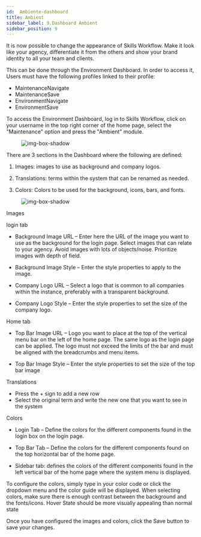 ```yaml
---
id:  Ambiente-dashboard
title: Ambient
sidebar_label: 9.Dashboard Ambient
sidebar_position: 9
---
```




It is now possible to change the appearance of Skills Workflow. Make it look like your agency, differentiate it from the others and show your brand identity to all your team and clients.

This can be done through the Environment Dashboard. In order to access it, Users must have the following profiles linked to their profile:

- MaintenanceNavigate
- MaintenanceSave
- EnvironmentNavigate
- EnvironmentSave

To access the Environment Dashboard, log in to Skills Workflow, click on your username in the top right corner of the home page, select the "Maintenance" option and press the "Ambient" module.

<figure>

![img-box-shadow](/img/university/dashboards/environment-dashboard/university-environment-1.png)
<figcaption></figcaption>
</figure> 

 
There are 3 sections in the Dashboard where the following are defined:

1. Images: images to use as background and company logos.

2. Translations: terms within the system that can be renamed as needed.

3. Colors: Colors to be used for the background, icons, bars, and fonts.

<figure>

![img-box-shadow](/img/university/dashboards/environment-dashboard/university-environment-2.png)
<figcaption></figcaption>
</figure> 

Images

login tab

- Background Image URL – Enter here the URL of the image you want to use as the background for the login page. Select images that can relate to your agency. Avoid images with lots of objects/noise. Prioritize images with depth of field.

- Background Image Style – Enter the style properties to apply to the image.

- Company Logo URL – Select a logo that is common to all companies within the instance, preferably with a transparent background.

- Company Logo Style – Enter the style properties to set the size of the company logo.

Home tab

- Top Bar Image URL – Logo you want to place at the top of the vertical menu bar on the left of the home page. The same logo as the login page can be applied. The logo must not exceed the limits of the bar and must be aligned with the breadcrumbs and menu items.

- Top Bar Image Style – Enter the style properties to set the size of the top bar image
 
Translations

- Press the + sign to add a new row
- Select the original term and write the new one that you want to see in the system
 

Colors

- Login Tab – Define the colors for the different components found in the login box on the login page.

- Top Bar Tab – Define the colors for the different components found on the top horizontal bar of the home page.

- Sidebar tab: defines the colors of the different components found in the left vertical bar of the home page where the system menu is displayed.

To configure the colors, simply type in your color code or click the dropdown menu and the color guide will be displayed. When selecting colors, make sure there is enough contrast between the background and the fonts/icons.
Hover State should be more visually appealing than normal state

Once you have configured the images and colors, click the Save button to save your changes.
